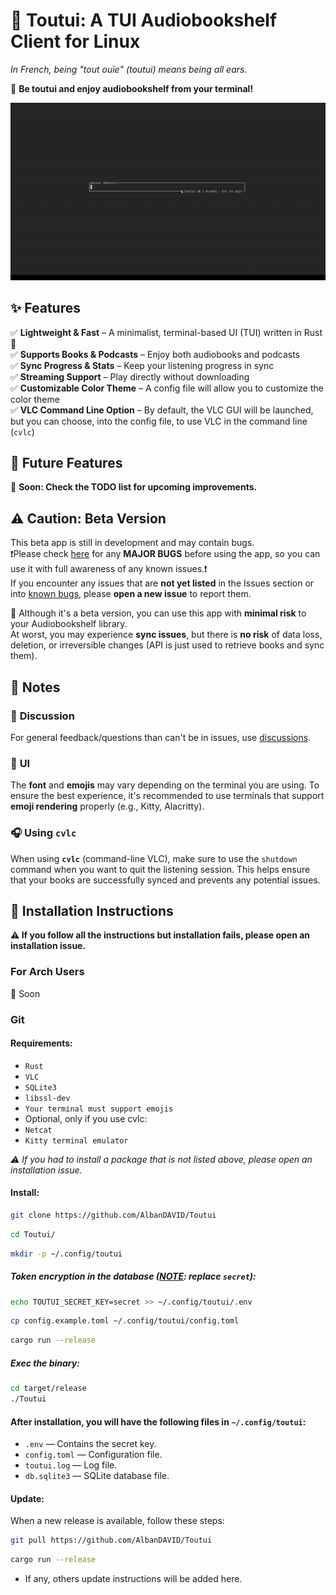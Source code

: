 # 🦜 Toutui: A TUI Audiobookshelf Client for Linux  
<em>In French, being "tout ouïe" (toutui) means being all ears.</em>

🚀 **Be toutui and enjoy audiobookshelf from your terminal!**  

![🎬 Demo](assets/demo_1.gif)  

## ✨ Features  
✅ **Lightweight & Fast** – A minimalist, terminal-based UI (TUI) written in Rust 🦀  
✅ **Supports Books & Podcasts** – Enjoy both audiobooks and podcasts  
✅ **Sync Progress & Stats** – Keep your listening progress in sync  
✅ **Streaming Support** – Play directly without downloading  
✅ **Customizable Color Theme** – A config file will allow you to customize the color theme  
✅ **VLC Command Line Option** – By default, the VLC GUI will be launched, but you can choose, into the config file, to use VLC in the command line (`cvlc`)


## 🔮 Future Features  
🚧 **Soon: Check the TODO list for upcoming improvements.**  

## ⚠️ Caution: Beta Version  
This beta app is still in development and may contain bugs.  
❗Please check [here](https://github.com/AlbanDAVID/Toutui/blob/main/known_bugs.md) for any **MAJOR BUGS** before using the app, so you can use it with full awareness of any known issues.❗  
If you encounter any issues that are **not yet listed** in the Issues section or into [known bugs](https://github.com/AlbanDAVID/Toutui/blob/main/known_bugs.md), please **open a new issue** to report them.  

🔐 Although it's a beta version, you can use this app with **minimal risk** to your Audiobookshelf library.  
At worst, you may experience **sync issues**, but there is **no risk** of data loss, deletion, or irreversible changes (API is just used to retrieve books and sync them).

## 📝 Notes
### 💬 **Discussion**
For general feedback/questions than can't be in issues, use [discussions](https://github.com/AlbanDAVID/Toutui/discussions).

### 🎨 **UI**
The **font** and **emojis** may vary depending on the terminal you are using.
To ensure the best experience, it's recommended to use terminals that support **emoji rendering** properly (e.g., Kitty, Alacritty).

### 🎧 **Using `cvlc`**
When using **`cvlc`** (command-line VLC), make sure to use the `shutdown` command when you want to quit the listening session.
This helps ensure that your books are successfully synced and prevents any potential issues.

## 🚨 Installation Instructions

**⚠️ If you follow all the instructions but installation fails, please open an installation issue.**

### For Arch Users
🚧 Soon

### Git

#### **Requirements:**
- `Rust`
- `VLC`
- `SQLite3`
- `libssl-dev`
- `Your terminal must support emojis`
- Optional, only if you use cvlc:
- `Netcat`
- `Kitty terminal emulator`

*⚠️ If you had to install a package that is not listed above, please open an installation issue.*

#### **Install:**
```bash
git clone https://github.com/AlbanDAVID/Toutui
```
```bash
cd Toutui/
```
```bash
mkdir -p ~/.config/toutui
```

##### Token encryption in the database (<u>**NOTE**</u>: replace `secret`):

```bash
echo TOUTUI_SECRET_KEY=secret >> ~/.config/toutui/.env
```
```bash
cp config.example.toml ~/.config/toutui/config.toml
```
```bash
cargo run --release
```
##### Exec the binary:
```bash
cd target/release
./Toutui
```

#### After installation, you will have the following files in `~/.config/toutui`:
- `.env` — Contains the secret key.
- `config.toml` — Configuration file.
- `toutui.log` — Log file.
- `db.sqlite3` — SQLite database file.

#### **Update:**

When a new release is available, follow these steps:

```bash
git pull https://github.com/AlbanDAVID/Toutui
```
```bash
cargo run --release
```
- If any, others update instructions will be added here.

